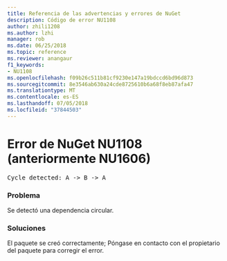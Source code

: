 ```yaml
---
title: Referencia de las advertencias y errores de NuGet
description: Código de error NU1108
author: zhili1208
ms.author: lzhi
manager: rob
ms.date: 06/25/2018
ms.topic: reference
ms.reviewer: anangaur
f1_keywords:
- NU1108
ms.openlocfilehash: f09b26c511b81cf9230e147a19bdccd6bd96d873
ms.sourcegitcommit: 8e3546ab630a24cde8725610b6a68f8eb87afa47
ms.translationtype: MT
ms.contentlocale: es-ES
ms.lasthandoff: 07/05/2018
ms.locfileid: "37844503"
---
```

# <a name="nuget-error-nu1108-previously-nu1606"></a>Error de NuGet NU1108 (anteriormente NU1606)

<pre>Cycle detected: A -> B -> A</pre>

### <a name="issue"></a>Problema
Se detectó una dependencia circular.

### <a name="solution"></a>Soluciones
El paquete se creó correctamente; Póngase en contacto con el propietario del paquete para corregir el error.